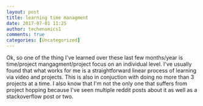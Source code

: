 ```yaml
---
layout: post
title: learning time managment
date: 2017-07-01 11:25
author: techenomics1
comments: true
categories: [Uncategorized]
---
```

Ok, so one of the thing I've learned over these last few months/year is time/project mangagment/project focus on an individual level.  I've usually found that what works for me is a straightforward linear process of learning via video and projects.  This is also in conjuction with doing no more than 3 projects at a time.  I also know that I'm not the only one that suffers from project hopping because I've seen multiple reddit posts about it as well as a stackoverflow post or two.  